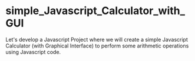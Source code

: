 # simple_Javascript_Calculator_with_GUI
Let's develop a Javascript Project where we will create a simple Javascript Calculator (with Graphical Interface) to perform some arithmetic operations using Javascript code.
